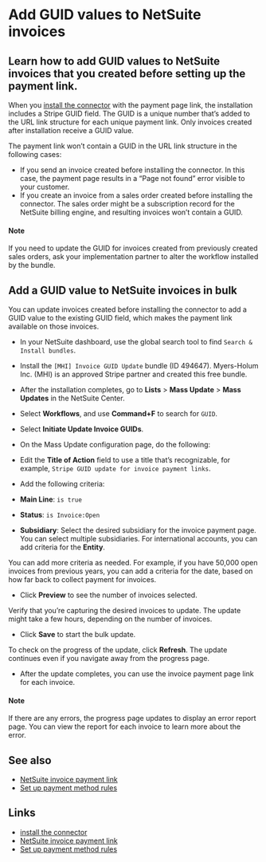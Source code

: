 # Add GUID values to NetSuite invoices

## Learn how to add GUID values to NetSuite invoices that you created before setting up the payment link.

When you [install the
connector](https://docs.stripe.com/connectors/netsuite/invoice-payment-link/installation)
with the payment page link, the installation includes a Stripe GUID field. The
GUID is a unique number that’s added to the URL link structure for each unique
payment link. Only invoices created after installation receive a GUID value.

The payment link won’t contain a GUID in the URL link structure in the following
cases:

- If you send an invoice created before installing the connector. In this case,
the payment page results in a “Page not found” error visible to your customer.
- If you create an invoice from a sales order created before installing the
connector. The sales order might be a subscription record for the NetSuite
billing engine, and resulting invoices won’t contain a GUID.

#### Note

If you need to update the GUID for invoices created from previously created
sales orders, ask your implementation partner to alter the workflow installed by
the bundle.

## Add a GUID value to NetSuite invoices in bulk

You can update invoices created before installing the connector to add a GUID
value to the existing GUID field, which makes the payment link available on
those invoices.

- In your NetSuite dashboard, use the global search tool to find `Search &
Install bundles`.
- Install the `[MHI] Invoice GUID Update` bundle (ID 494647). Myers-Holum Inc.
(MHI) is an approved Stripe partner and created this free bundle.
- After the installation completes, go to **Lists** > **Mass Update** > **Mass
Updates** in the NetSuite Center.
- Select **Workflows**, and use **Command+F** to search for `GUID`.
- Select **Initiate Update Invoice GUIDs**.
- On the Mass Update configuration page, do the following:

- Edit the **Title of Action** field to use a title that’s recognizable, for
example, `Stripe GUID update for invoice payment links`.
- Add the following criteria:

- **Main Line**: `is true`
- **Status**: `is Invoice:Open`
- **Subsidiary**: Select the desired subsidiary for the invoice payment page.
You can select multiple subsidiaries. For international accounts, you can add
criteria for the **Entity**.

You can add more criteria as needed. For example, if you have 50,000 open
invoices from previous years, you can add a criteria for the date, based on how
far back to collect payment for invoices.
- Click **Preview** to see the number of invoices selected.

Verify that you’re capturing the desired invoices to update. The update might
take a few hours, depending on the number of invoices.
- Click **Save** to start the bulk update.

To check on the progress of the update, click **Refresh**. The update continues
even if you navigate away from the progress page.
- After the update completes, you can use the invoice payment page link for each
invoice.

#### Note

If there are any errors, the progress page updates to display an error report
page. You can view the report for each invoice to learn more about the error.

## See also

- [NetSuite invoice payment
link](https://docs.stripe.com/connectors/netsuite/invoice-payment-link/overview)
- [Set up payment method
rules](https://docs.stripe.com/connectors/netsuite/invoice-payment-link/payment-method-rules)

## Links

- [install the
connector](https://docs.stripe.com/connectors/netsuite/invoice-payment-link/installation)
- [NetSuite invoice payment
link](https://docs.stripe.com/connectors/netsuite/invoice-payment-link/overview)
- [Set up payment method
rules](https://docs.stripe.com/connectors/netsuite/invoice-payment-link/payment-method-rules)